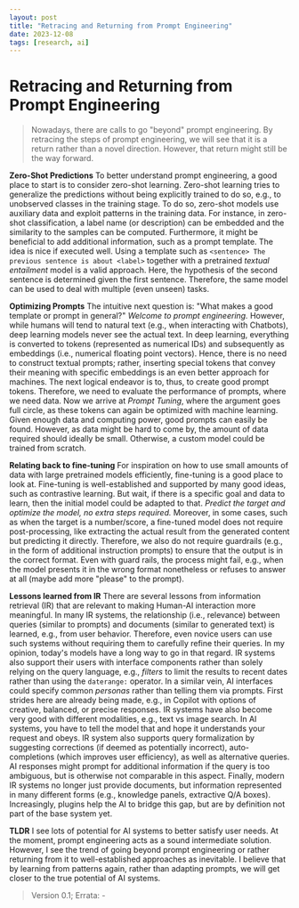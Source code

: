 ```yaml
---
layout: post
title: "Retracing and Returning from Prompt Engineering"
date: 2023-12-08
tags: [research, ai]
---
```


# Retracing and Returning from Prompt Engineering

> Nowadays, there are calls to go "beyond" prompt engineering. By retracing the steps of prompt engineering, we will see that it is a return rather than a novel direction. However, that return might still be the way forward.

**Zero-Shot Predictions** To better understand prompt engineering, a good place to start is to consider zero-shot learning. Zero-shot learning tries to generalize the predictions without being explicitly trained to do so, e.g., to unobserved classes in the training stage. To do so, zero-shot models use auxiliary data and exploit patterns in the training data. For instance, in zero-shot classification, a label name (or description) can be embedded and the similarity to the samples can be computed. Furthermore, it might be beneficial to add additional information, such as a prompt template. The idea is nice if executed well. Using a template such as `<sentence> The previous sentence is about <label>` together with a pretrained *textual entailment* model is a valid approach. Here, the hypothesis of the second sentence is determined given the first sentence. Therefore, the same model can be used to deal with multiple (even unseen) tasks.

**Optimizing Prompts** The intuitive next question is: "What makes a good template or prompt in general?" *Welcome to prompt engineering.* However, while humans will tend to natural text (e.g., when interacting with Chatbots), deep learning models never see the actual text. In deep learning, everything is converted to tokens (represented as numerical IDs) and subsequently as embeddings (i.e., numerical floating point vectors). Hence, there is no need to construct textual prompts; rather, inserting special tokens that convey their meaning with specific embeddings is an even better approach for machines. The next logical endeavor is to, thus, to create good prompt tokens. Therefore, we need to evaluate the performance of prompts, where we need data. Now we arrive at *Prompt Tuning*, where the argument goes full circle, as these tokens can again be optimized with machine learning. Given enough data and computing power, good prompts can easily be found. However, as data might be hard to come by, the amount of data required should ideally be small. Otherwise, a custom model could be trained from scratch. 

**Relating back to fine-tuning** For inspiration on how to use small amounts of data with large pretrained models efficiently, fine-tuning is a good place to look at. Fine-tuning is well-established and supported by many good ideas, such as contrastive learning. But wait, if there is a specific goal and data to learn, then the initial model could be adapted to that. *Predict the target and optimize the model, no extra steps required.* Moreover, in some cases, such as when the target is a number/score, a fine-tuned model does not require post-processing, like extracting the actual result from the generated content but predicting it directly. Therefore, we also do not require guardrails (e.g., in the form of additional instruction prompts) to ensure that the output is in the correct format. Even with guard rails, the process might fail, e.g., when the model presents it in the wrong format nonetheless or refuses to answer at all (maybe add more "please" to the prompt).

**Lessons learned from IR** There are several lessons from information retrieval (IR) that are relevant to making Human-AI interaction more meaningful. In many IR systems, the relationship (i.e., relevance) between queries (similar to prompts) and documents (similar to generated text) is learned, e.g., from user behavior. Therefore, even novice users can use such systems without requiring them to carefully refine their queries. In my opinion, today's models have a long way to go in that regard. IR systems also support their users with interface components rather than solely relying on the query language, e.g., *filters* to limit the results to recent dates rather than using the `daterange:` operator. In a similar vein, AI interfaces could specify common *personas* rather than telling them via prompts. First strides here are already being made, e.g., in Copilot with options of creative, balanced, or precise responses. IR systems have also become very good with different modalities, e.g., text vs image search. In AI systems, you have to tell the model that and hope it understands your request and obeys. IR system also supports query formalization by suggesting corrections (if deemed as potentially incorrect), auto-completions (which improves user efficiency), as well as alternative queries. AI responses might prompt for additional information if the query is too ambiguous, but is otherwise not comparable in this aspect. Finally, modern IR systems no longer just provide documents, but information represented in many different forms (e.g., knowledge panels, extractive Q/A boxes). Increasingly, plugins help the AI to bridge this gap, but are by definition not part of the base system yet.

**TLDR** I see lots of potential for AI systems to better satisfy user needs. At the moment, prompt engineering acts as a sound intermediate solution. However, I see the trend of going beyond prompt engineering or rather returning from it to well-established approaches as inevitable. I believe that by learning from patterns again, rather than adapting prompts, we will get closer to the true potential of AI systems.

> Version 0.1; Errata: -
